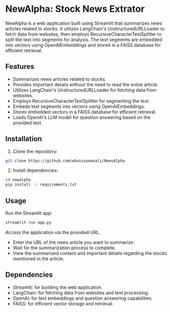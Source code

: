 # NewAlpha: Stock News Extrator

NewAlpha is a web application built using Streamlit that summarizes news articles related to stocks. It utilizes LangChain's UnstructuredURLLoader to fetch data from websites, then employs RecursiveCharacterTextSplitter to split the text into segments for analysis. The text segments are embedded into vectors using OpenAIEmbeddings and stored in a FAISS database for efficient retrieval.

## Features

- Summarizes news articles related to stocks.
- Provides important details without the need to read the entire article.
- Utilizes LangChain's UnstructuredURLLoader for fetching data from websites.
- Employs RecursiveCharacterTextSplitter for segmenting the text.
- Embeds text segments into vectors using OpenAIEmbeddings.
- Stores embedded vectors in a FAISS database for efficient retrieval.
- Loads OpenAI's LLM model for question answering based on the provided text.

## Installation

1. Clone the repository:

```bash
git clone https://github.com/whoisusmanali/NewsAlpha
```
2. Install dependencies:
``` bash
cd newalpha
pip install -r requirements.txt
```

## Usage
Run the Streamlit app:
``` bash
streamlit run app.py
```

Access the application via the provided URL.<br />
- Enter the URL of the news article you want to summarize.<br />
- Wait for the summarization process to complete.<br />
- View the summarized content and important details regarding the stocks mentioned in the article.<br />

## Dependencies <br />
- Streamlit: for building the web application.<br />
- LangChain: for fetching data from websites and text processing.<br />
- OpenAI: for text embeddings and question answering capabilities.<br />
- FAISS: for efficient vector storage and retrieval.<br />
